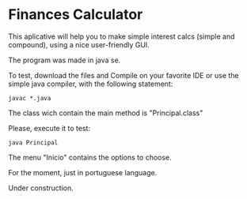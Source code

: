 Finances Calculator
=======

This aplicative will help you to make simple interest calcs (simple and compound), using a nice user-friendly GUI. 

The program was made in java se.

To test, download the files and Compile on your favorite IDE or use the simple java compiler, with the following statement:

	javac *.java 

The class wich contain the main method is "Principal.class"

Please, execute it to test:
 
	java Principal 


The menu "Inicio" contains the options to choose.

For the moment, just in portuguese language. 

Under construction.
